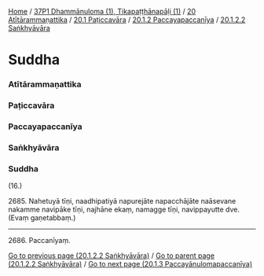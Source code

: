 
[Home](/) / [37P1 Dhammānuloma (1), Tikapaṭṭhānapāḷi (1)](../../../../../37P1.md) / [20 Atītārammaṇattika](../../../../20.md) / [20.1 Paṭiccavāra](../../../20.1.md) / [20.1.2 Paccayapaccanīya](../../20.1.2.md) / [20.1.2.2 Saṅkhyāvāra](../20.1.2.2.md)

# Suddha

### Atītārammaṇattika

### Paṭiccavāra

### Paccayapaccanīya

### Saṅkhyāvāra

### Suddha

(16.)

2685\. Nahetuyā tīṇi, naadhipatiyā napurejāte napacchājāte naāsevane nakamme navipāke tīṇi, najhāne ekaṃ, namagge tīṇi, navippayutte dve. (Evaṃ gaṇetabbaṃ.)

---

2686\. Paccanīyaṃ.



[Go to previous page (20.1.2.2 Saṅkhyāvāra)](../20.1.2.2.md) / [Go to parent page (20.1.2.2 Saṅkhyāvāra)](../20.1.2.2.md) / [Go to next page (20.1.3 Paccayānulomapaccanīya)](../../20.1.3.md)


